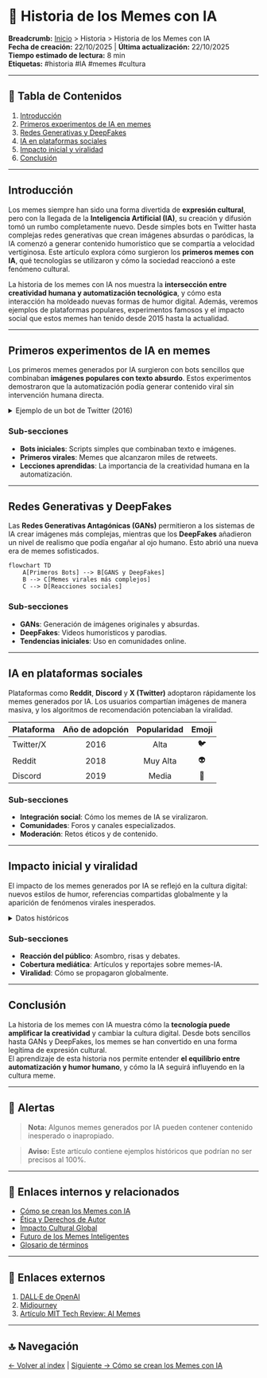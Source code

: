 # 🤖 Historia de los Memes con IA

**Breadcrumb:** [Inicio](index.md) > Historia > Historia de los Memes con IA  
**Fecha de creación:** 22/10/2025 | **Última actualización:** 22/10/2025  
**Tiempo estimado de lectura:** 8 min  
**Etiquetas:** #historia #IA #memes #cultura

---

## 📑 Tabla de Contenidos
1. [Introducción](#introducción)
2. [Primeros experimentos de IA en memes](#primeros-experimentos-de-ia-en-memes)
3. [Redes Generativas y DeepFakes](#redes-generativas-y-deepfakes)
4. [IA en plataformas sociales](#ia-en-plataformas-sociales)
5. [Impacto inicial y viralidad](#impacto-inicial-y-viralidad)
6. [Conclusión](#conclusión)

---

## Introducción

Los memes siempre han sido una forma divertida de **expresión cultural**, pero con la llegada de la **Inteligencia Artificial (IA)**, su creación y difusión tomó un rumbo completamente nuevo. Desde simples bots en Twitter hasta complejas redes generativas que crean imágenes absurdas o paródicas, la IA comenzó a generar contenido humorístico que se compartía a velocidad vertiginosa. Este artículo explora cómo surgieron los **primeros memes con IA**, qué tecnologías se utilizaron y cómo la sociedad reaccionó a este fenómeno cultural.

La historia de los memes con IA nos muestra la **intersección entre creatividad humana y automatización tecnológica**, y cómo esta interacción ha moldeado nuevas formas de humor digital. Además, veremos ejemplos de plataformas populares, experimentos famosos y el impacto social que estos memes han tenido desde 2015 hasta la actualidad.

---

## Primeros experimentos de IA en memes

Los primeros memes generados por IA surgieron con bots sencillos que combinaban **imágenes populares con texto absurdo**. Estos experimentos demostraron que la automatización podía generar contenido viral sin intervención humana directa.  

<details>
<summary>Ejemplo de un bot de Twitter (2016)</summary>

Un bot llamado `@deepfunnybot` generaba imágenes de gatos con textos aleatorios, sorprendiendo a miles de usuarios y convirtiéndose en uno de los primeros fenómenos de meme-IA.

</details>

### Sub-secciones
- **Bots iniciales**: Scripts simples que combinaban texto e imágenes.  
- **Primeros virales**: Memes que alcanzaron miles de retweets.  
- **Lecciones aprendidas**: La importancia de la creatividad humana en la automatización.

---

## Redes Generativas y DeepFakes

Las **Redes Generativas Antagónicas (GANs)** permitieron a los sistemas de IA crear imágenes más complejas, mientras que los **DeepFakes** añadieron un nivel de realismo que podía engañar al ojo humano. Esto abrió una nueva era de memes sofisticados.

```mermaid
flowchart TD
    A[Primeros Bots] --> B[GANS y DeepFakes]
    B --> C[Memes virales más complejos]
    C --> D[Reacciones sociales]
```

### Sub-secciones
- **GANs**: Generación de imágenes originales y absurdas.  
- **DeepFakes**: Videos humorísticos y parodias.  
- **Tendencias iniciales**: Uso en comunidades online.

---

## IA en plataformas sociales

Plataformas como **Reddit**, **Discord** y **X (Twitter)** adoptaron rápidamente los memes generados por IA. Los usuarios compartían imágenes de manera masiva, y los algoritmos de recomendación potenciaban la viralidad.

| Plataforma | Año de adopción | Popularidad | Emoji |
|------------|:--------------:|:-----------:|:-----:|
| Twitter/X  | 2016 | Alta | 🐦 |
| Reddit     | 2018 | Muy Alta | 👽 |
| Discord    | 2019 | Media | 💬 |

### Sub-secciones
- **Integración social**: Cómo los memes de IA se viralizaron.  
- **Comunidades**: Foros y canales especializados.  
- **Moderación**: Retos éticos y de contenido.

---

## Impacto inicial y viralidad

El impacto de los memes generados por IA se reflejó en la cultura digital: nuevos estilos de humor, referencias compartidas globalmente y la aparición de fenómenos virales inesperados.

<details>
<summary>Datos históricos</summary>

- 2016: Primeros memes virales con bots de Twitter  
- 2018: Expansión con GANs y DeepFakes  
- 2021: Explosión de memes en redes sociales  

</details>

### Sub-secciones
- **Reacción del público**: Asombro, risas y debates.  
- **Cobertura mediática**: Artículos y reportajes sobre memes-IA.  
- **Viralidad**: Cómo se propagaron globalmente.

---

## Conclusión

La historia de los memes con IA muestra cómo la **tecnología puede amplificar la creatividad** y cambiar la cultura digital. Desde bots sencillos hasta GANs y DeepFakes, los memes se han convertido en una forma legítima de expresión cultural.  
El aprendizaje de esta historia nos permite entender **el equilibrio entre automatización y humor humano**, y cómo la IA seguirá influyendo en la cultura meme.

---

## 🚨 Alertas

> **Nota:** Algunos memes generados por IA pueden contener contenido inesperado o inapropiado.  

> **Aviso:** Este artículo contiene ejemplos históricos que podrían no ser precisos al 100%.

---

## 🔗 Enlaces internos y relacionados

- [Cómo se crean los Memes con IA](articulo-2.md)  
- [Ética y Derechos de Autor](articulo-3.md)  
- [Impacto Cultural Global](articulo-4.md)  
- [Futuro de los Memes Inteligentes](articulo-5.md)  
- [Glosario de términos](glosario.md)

---

## 🔗 Enlaces externos

1. [DALL·E de OpenAI](https://openai.com/dall-e)  
2. [Midjourney](https://www.midjourney.com)  
3. [Artículo MIT Tech Review: AI Memes](https://www.technologyreview.com/ai-memes)

---

## 🔝 Navegación

[← Volver al index](index.md) | [Siguiente → Cómo se crean los Memes con IA](articulo-2.md)
